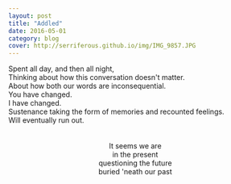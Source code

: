 ```yaml
---
layout: post
title: "Addled"
date: 2016-05-01
category: blog
cover: http://serriferous.github.io/img/IMG_9857.JPG
---
```

<div class="row">
<div class="col-md-8 col-md-offset-2">
<div class="row">
<div class="col-md-12">
Spent all day, and then all night, <br>
Thinking about how this conversation doesn't matter. <br>
About how both our words are inconsequential. <br>
You have changed. <br>
I have changed. <br>
Sustenance taking the form of memories and recounted feelings.<br>
Will eventually run out.<br>
<br>
<br>
<center>
It seems we are <br>
in the present<br>
questioning the future<br>
buried 'neath our past<br>
</center>
</div>
</div>
</div> 
</div>



